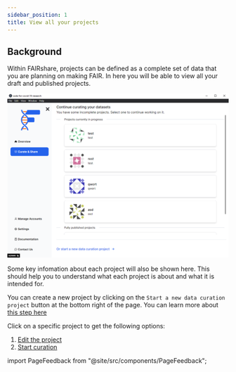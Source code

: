 ```yaml
---
sidebar_position: 1
title: View all your projects
---
```


## Background

Within FAIRshare, projects can be defined as a complete set of data that you are planning on making FAIR. In here you will be able to view all your draft and published projects.

![](./images/showAllProjects.png)

Some key infomation about each project will also be shown here. This should help you to understand what each project is about and what it is intended for.

You can create a new project by clicking on the `Start a new data curation project` button at the bottom right of the page. You can learn more about [this step here](/)

Click on a specific project to get the following options:

1. [Edit the project](project-settings)
2. [Start curation](/)

import PageFeedback from "@site/src/components/PageFeedback";

<PageFeedback />
